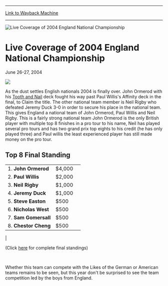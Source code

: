 
---
[Link to Wayback Machine](https://web.archive.org/web/20161127084052/http://magic.wizards.com/en/events/coverage/engnat04)

[_metadata_:description]:- "&#13;"
[_metadata_:generator]:- "Drupal 7 (http://drupal.org)"
[_metadata_:node]:- "530041"
[_metadata_:source]:- "div-block-system-main"
[_metadata_:title]:- "Live Coverage of 2004 England National Championship"
[_metadata_:wayback_capture_timestamp]:- "2016-11-27 08:40:52"
[_metadata_:wayback_raw_url]:- "https://web.archive.org/web/20161127084052id_/http://magic.wizards.com/en/events/coverage/engnat04"
[_metadata_:wayback_url]:- "http://magic.wizards.com/en/events/coverage/engnat04"
---







![Live Coverage of 2004 England National Championship](https://media.magic.wizards.com/images/banner/large_1_4.jpg)





Live Coverage of 2004 England National Championship
===================================================




June 26-27, 2004












![](https://media.magic.wizards.com/image_legacy_migration/sideboard/images/ennat04/fin1.jpg)


As the dust settles English nationals 2004 is finally over. John Ormerod with his [Tooth and Nail](http://gatherer.wizards.com/Pages/Card/Details.aspx?name=Tooth+and+Nail) deck fought his way past Paul Willis's Affinity deck in the final, to Claim the title. The other national team member is Neil Rigby who defeated Jeremy Duck 3-0 in order to secure his place in the national team. This gives England a national team of John Ormerod, Paul Willis and Neil Rigby. This is a fairly strong national team John Ormerod is the only British player with multiple top 8 finishes in a pro tour to his name, Neil has played several pro tours and has two grand prix top eights to his credit (he has only played three) and Paul willis the least experienced player has still made money on the pro tour.




Top 8 Final Standing
--------------------




|  |  |  |
| --- | --- | --- |
| 1. **John Ormerod** | $4,000 |
| 2. **Paul Willis** | $2,000 |
| 3. **Neil Rigby** | $1,000 |
| 4. **Jeremy Duck** | $1,000 |
| 5. **Steve Easton** | $500 |
| 6. **Nicholas West** | $500 |
| 7. **Sam Gomersall** | $500 |
| 8. **Chestor Cheng** | $500 |
|


(Click [here](/en/articles/archive/event-coverage/live-coverage-2004-english-national-championship-2004-06-27-30) for complete final standings)


 

Whether this team can compete with the Likes of the German or American teams remains to be seen, but this year don't be surprised to see the team competition led by the boys from England.


  

 


